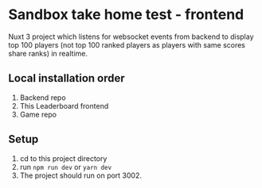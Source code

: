 # Sandbox take home test - frontend
Nuxt 3 project which listens for websocket events from backend to display top 100 players (not top 100 ranked players as players with same scores share ranks) in realtime. 
## Local installation order
1. Backend repo
2. This Leaderboard frontend
3. Game repo

## Setup
1. cd to this project directory
2. run `npm run dev` or `yarn dev`
3. The project should run on port 3002.